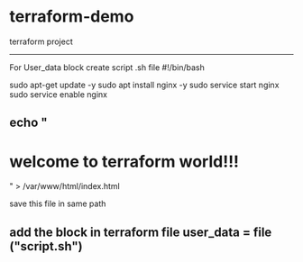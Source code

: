 # terraform-demo
terraform project

-----------------------------------------------
For User_data block 
create script .sh file 
#!/bin/bash 

sudo apt-get update -y
sudo apt install nginx -y
sudo service start nginx 
sudo service enable nginx 

echo "<h1> welcome to terraform world!!! </h1>"  > /var/www/html/index.html
-----------------------
save this file in same path 

add the block in terraform file 
user_data = file ("script.sh")
-----------------------------------------------------

